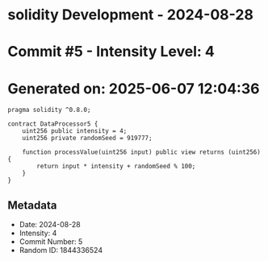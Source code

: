 ﻿# solidity Development - 2024-08-28
# Commit #5 - Intensity Level: 4
# Generated on: 2025-06-07 12:04:36
```solidity
pragma solidity ^0.8.0;

contract DataProcessor5 {
    uint256 public intensity = 4;
    uint256 private randomSeed = 919777;

    function processValue(uint256 input) public view returns (uint256) {
        return input * intensity + randomSeed % 100;
    }
}
```
## Metadata
- Date: 2024-08-28
- Intensity: 4
- Commit Number: 5
- Random ID: 1844336524
